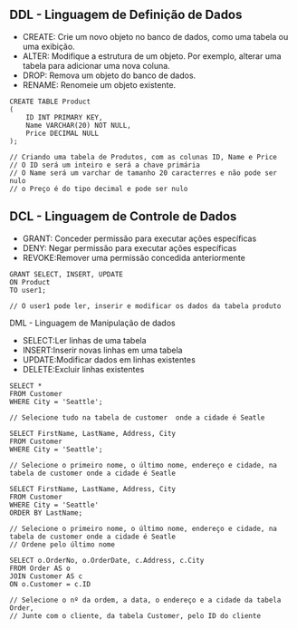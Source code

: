 ## DDL - Linguagem de Definição de Dados
* CREATE: Crie um novo objeto no banco de dados, como uma tabela ou uma exibição.
* ALTER:	Modifique a estrutura de um objeto. Por exemplo, alterar uma tabela para adicionar uma nova coluna.
* DROP:	Remova um objeto do banco de dados.
* RENAME:	Renomeie um objeto existente.
```
CREATE TABLE Product
(
    ID INT PRIMARY KEY,
    Name VARCHAR(20) NOT NULL,
    Price DECIMAL NULL
);

// Criando uma tabela de Produtos, com as colunas ID, Name e Price
// O ID será um inteiro e será a chave primária
// O Name será um varchar de tamanho 20 caracterres e não pode ser nulo
// o Preço é do tipo decimal e pode ser nulo 
  ```

## DCL - Linguagem de Controle de Dados
* GRANT: Conceder permissão para executar ações específicas
* DENY: Negar permissão para executar ações específicas
* REVOKE:Remover uma permissão concedida anteriormente
```
GRANT SELECT, INSERT, UPDATE
ON Product
TO user1;

// O user1 pode ler, inserir e modificar os dados da tabela produto
  ```

DML - Linguagem de Manipulação de dados
* SELECT:Ler linhas de uma tabela
* INSERT:Inserir novas linhas em uma tabela
* UPDATE:Modificar dados em linhas existentes
* DELETE:Excluir linhas existentes
```
SELECT *
FROM Customer
WHERE City = 'Seattle';

// Selecione tudo na tabela de customer  onde a cidade é Seatle
  ```
```
SELECT FirstName, LastName, Address, City
FROM Customer
WHERE City = 'Seattle';

// Selecione o primeiro nome, o último nome, endereço e cidade, na tabela de customer onde a cidade é Seatle
  ```
```
SELECT FirstName, LastName, Address, City
FROM Customer
WHERE City = 'Seattle'
ORDER BY LastName;

// Selecione o primeiro nome, o último nome, endereço e cidade, na tabela de customer onde a cidade é Seatle
// Ordene pelo último nome
  ```
```
SELECT o.OrderNo, o.OrderDate, c.Address, c.City
FROM Order AS o
JOIN Customer AS c
ON o.Customer = c.ID

// Selecione o nº da ordem, a data, o endereço e a cidade da tabela Order,
// Junte com o cliente, da tabela Customer, pelo ID do cliente
  ```
